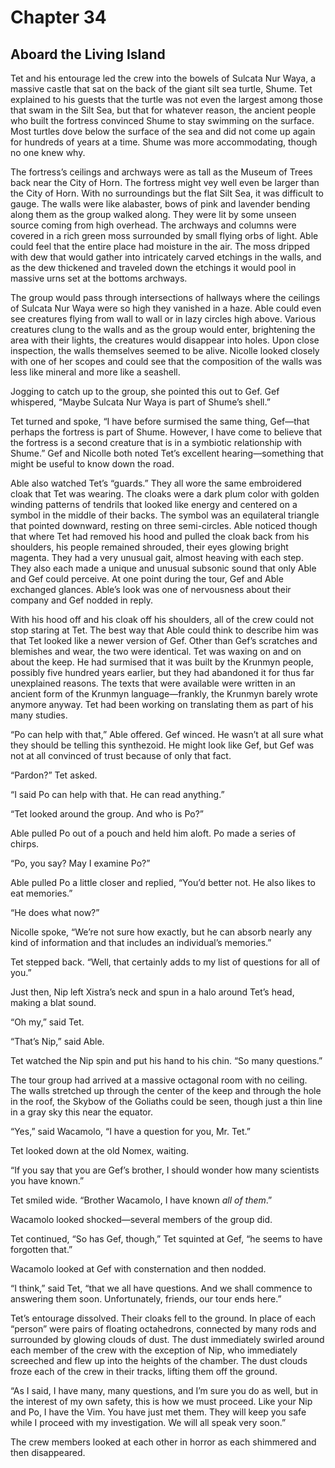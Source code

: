 # Chapter 34

## Aboard the Living Island

Tet and his entourage led the crew into the bowels of Sulcata Nur Waya, a massive castle that sat on the back of the giant silt sea turtle, Shume. Tet explained to his guests that the turtle was not even the largest among those that swam in the Silt Sea, but that for whatever reason, the ancient people who built the fortress convinced Shume to stay swimming on the surface. Most turtles dove below the surface of the sea and did not come up again for hundreds of years at a time. Shume was more accommodating, though no one knew why.

The fortress’s ceilings and archways were as tall as the Museum of Trees back near the City of Horn. The fortress might vey well even be larger than the City of Horn. With no surroundings but the flat Silt Sea, it was difficult to gauge. The walls were like alabaster, bows of pink and lavender bending along them as the group walked along. They were lit by some unseen source coming from high overhead. The archways and columns were covered in a rich green moss surrounded by small flying orbs of light. Able could feel that the entire place had moisture in the air. The moss dripped with dew that would gather into intricately carved etchings in the walls, and as the dew thickened and traveled down the etchings it would pool in massive urns set at the bottoms archways.

The group would pass through intersections of hallways where the ceilings of Sulcata Nur Waya were so high they vanished in a haze. Able could even see creatures flying from wall to wall or in lazy circles high above. Various creatures clung to the walls and as the group would enter, brightening the area with their lights, the creatures would disappear into holes. Upon close inspection, the walls themselves seemed to be alive. Nicolle looked closely with one of her scopes and could see that the composition of the walls was less like mineral and more like a seashell.

Jogging to catch up to the group, she pointed this out to Gef. Gef whispered, “Maybe Sulcata Nur Waya is part of Shume’s shell.”

Tet turned and spoke, “I have before surmised the same thing, Gef—that perhaps the fortress is part of Shume. However, I have come to believe that the fortress is a second creature that is in a symbiotic relationship with Shume.” Gef and Nicolle both noted Tet’s excellent hearing—something that might be useful to know down the road.

Able also watched Tet’s “guards.” They all wore the same embroidered cloak that Tet was wearing. The cloaks were a dark plum color with golden winding patterns of tendrils that looked like energy and centered on a symbol in the middle of their backs. The symbol was an equilateral triangle that pointed downward, resting on three semi-circles. Able noticed though that where Tet had removed his hood and pulled the cloak back from his shoulders, his people remained shrouded, their eyes glowing bright magenta. They had a very unusual gait, almost heaving with each step. They also each made a unique and unusual subsonic sound that only Able and Gef could perceive. At one point during the tour, Gef and Able exchanged glances. Able’s look was one of nervousness about their company and Gef nodded in reply.

With his hood off and his cloak off his shoulders, all of the crew could not stop staring at Tet. The best way that Able could think to describe him was that Tet looked like a newer version of Gef. Other than Gef’s scratches and blemishes and wear, the two were identical. Tet was waxing on and on about the keep. He had surmised that it was built by the Krunmyn people, possibly five hundred years earlier, but they had abandoned it for thus far unexplained reasons. The texts that were available were written in an ancient form of the Krunmyn language—frankly, the Krunmyn barely wrote anymore anyway. Tet had been working on translating them as part of his many studies.

“Po can help with that,” Able offered. Gef winced. He wasn’t at all sure what they should be telling this synthezoid. He might look like Gef, but Gef was not at all convinced of trust because of only that fact.

“Pardon?” Tet asked.

“I said Po can help with that. He can read anything.”

“Tet looked around the group. And who is Po?”

Able pulled Po out of a pouch and held him aloft. Po made a series of chirps.

“Po, you say? May I examine Po?”

Able pulled Po a little closer and replied, “You’d better not. He also likes to eat memories.”

“He does what now?”

Nicolle spoke, “We’re not sure how exactly, but he can absorb nearly any kind of information and that includes an individual’s memories.”

Tet stepped back. “Well, that certainly adds to my list of questions for all of you.”

Just then, Nip left Xistra’s neck and spun in a halo around Tet’s head, making a blat sound.

“Oh my,” said Tet.

“That’s Nip,” said Able.

Tet watched the Nip spin and put his hand to his chin. “So many questions.”

The tour group had arrived at a massive octagonal room with no ceiling. The walls stretched up through the center of the keep and through the hole in the roof, the Skybow of the Goliaths could be seen, though just a thin line in a gray sky this near the equator.

“Yes,” said Wacamolo, “I have a question for you, Mr. Tet.”

Tet looked down at the old Nomex, waiting.

“If you say that you are Gef’s brother, I should wonder how many scientists you have known.”

Tet smiled wide. “Brother Wacamolo, I have known *all of them*.”

Wacamolo looked shocked—several members of the group did.

Tet continued, “So has Gef, though,” Tet squinted at Gef, “he seems to have forgotten that.”

Wacamolo looked at Gef with consternation and then nodded.

“I think,” said Tet, “that we all have questions. And we shall commence to answering them soon. Unfortunately, friends, our tour ends here.”

Tet’s entourage dissolved. Their cloaks fell to the ground. In place of each “person” were pairs of floating octahedrons, connected by many rods and surrounded by glowing clouds of dust. The dust immediately swirled around each member of the crew with the exception of Nip, who immediately screeched and flew up into the heights of the chamber. The dust clouds froze each of the crew in their tracks, lifting them off the ground.

“As I said, I have many, many questions, and I’m sure you do as well, but in the interest of my own safety, this is how we must proceed. Like your Nip and Po, I have the Vim. You have just met them. They will keep you safe while I proceed with my investigation. We will all speak very soon.”

The crew members looked at each other in horror as each shimmered and then disappeared.